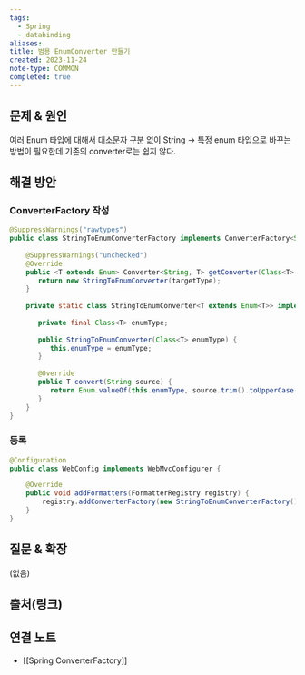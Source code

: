 ```yaml
---
tags:
  - Spring
  - databinding
aliases: 
title: 범용 EnumConverter 만들기
created: 2023-11-24
note-type: COMMON
completed: true
---
```


## 문제 & 원인

여러 Enum 타입에 대해서 대소문자 구분 없이 String  -> 특정 enum 타입으로 바꾸는 방법이 필요한데 기존의 converter로는 쉽지 않다.
## 해결 방안

### ConverterFactory 작성

```java
@SuppressWarnings("rawtypes")  
public class StringToEnumConverterFactory implements ConverterFactory<String, Enum> {  
  
    @SuppressWarnings("unchecked")  
    @Override  
    public <T extends Enum> Converter<String, T> getConverter(Class<T> targetType) {  
       return new StringToEnumConverter(targetType);  
    }  
  
    private static class StringToEnumConverter<T extends Enum<T>> implements Converter<String, T> {  
  
       private final Class<T> enumType;  
  
       public StringToEnumConverter(Class<T> enumType) {  
          this.enumType = enumType;  
       }  
  
       @Override  
       public T convert(String source) {  
          return Enum.valueOf(this.enumType, source.trim().toUpperCase());  
       }  
    }  
}
```

### 등록
```java
@Configuration
public class WebConfig implements WebMvcConfigurer {

	@Override
	public void addFormatters(FormatterRegistry registry) {
		registry.addConverterFactory(new StringToEnumConverterFactory());
	}
}
```

## 질문 & 확장

(없음)

## 출처(링크)


## 연결 노트
- [[Spring ConverterFactory]]